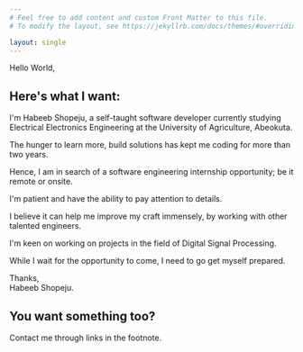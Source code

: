 ```yaml
---
# Feel free to add content and custom Front Matter to this file.
# To modify the layout, see https://jekyllrb.com/docs/themes/#overriding-theme-defaults

layout: single
---
```

Hello World,

## Here's what I want:

I'm Habeeb Shopeju, a self-taught software developer currently studying Electrical Electronics Engineering at the University of Agriculture, Abeokuta.

The hunger to learn more, build solutions has kept me coding for more than two years.

Hence, I am in search of a software engineering internship opportunity; be it remote or onsite.

I'm patient and have the ability to pay attention to details.

I believe it can help me improve my craft immensely, by working with other talented engineers.

I'm keen on working on projects in the field of Digital Signal Processing.

While I wait for the opportunity to come, I need to go get myself prepared.

Thanks,  
Habeeb Shopeju.

## You want something too?  
  
Contact me through links in the footnote.
